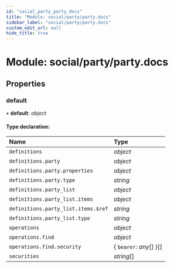 ```yaml
---
id: "social_party_party_docs"
title: "Module: social/party/party.docs"
sidebar_label: "social/party/party.docs"
custom_edit_url: null
hide_title: true
---
```


# Module: social/party/party.docs

## Properties

### default

• **default**: *object*

#### Type declaration:

Name | Type |
:------ | :------ |
`definitions` | *object* |
`definitions.party` | *object* |
`definitions.party.properties` | *object* |
`definitions.party.type` | *string* |
`definitions.party_list` | *object* |
`definitions.party_list.items` | *object* |
`definitions.party_list.items.$ref` | *string* |
`definitions.party_list.type` | *string* |
`operations` | *object* |
`operations.find` | *object* |
`operations.find.security` | { `bearer`: *any*[]  }[] |
`securities` | *string*[] |
